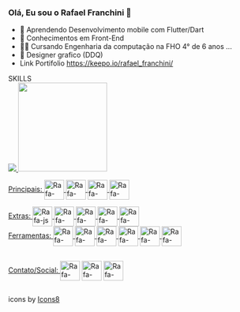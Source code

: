 ### Olá, Eu sou o Rafael Franchini 👋


- 🌱 Aprendendo Desenvolvimento mobile com Flutter/Dart
- 🌱 Conhecimentos em Front-End
- 👨‍🎓 Cursando Engenharia da computação na FHO 4° de 6 anos ...
- 🎴 Designer grafico (DDQ)
- Link Portifolio https://keepo.io/rafael_franchini/



<div>
  <div>
   SKILLS  
  <div>
          <a href="https://keepo.io/rafael_franchini/">
           <img src="https://github-readme-stats.vercel.app/api?username=Rafael-Franchini&show_icons=true&theme=codeSTACKr&include_all_commits=true&count_private=true"/>  
          <img height="180em"src="https://github-readme-stats.vercel.app/api/top-langs/?username=rafael-franchini&layout=compact&langs_count=16&theme=codeSTACKr"/>
          </div>
  </div>
  
  Principais:
  <img align="center" alt="Rafa-html" height="40px" width="40px" src="https://img.icons8.com/color/48/dart.png"> 
  <img align="center" alt="Rafa-html" height="40px" width="40px" src="https://img.icons8.com/color/48/flutter.png"> 
  <img align="center" alt="Rafa-html" height="40px" width="40px" src="https://img.icons8.com/color/48/java-coffee-cup-logo--v1.png"> 
  <img align="center" alt="Rafa-c++" height="40px" width="40px" src="https://img.icons8.com/external-tal-revivo-shadow-tal-revivo/344/external-cplusplus-a-general-purpose-descriptive-programming-computer-language-logo-shadow-tal-revivo.png"> 
  
  
  <div>
    Extras:
    <img align="center" alt="Rafa-js" height="40px" width="40px" src="https://img.icons8.com/color/344/javascript--v1.png">
    <img align="center" alt="Rafa-css" height="40px" width="40px" src="https://img.icons8.com/color/344/css3.png"> 
    <img align="center" alt="Rafa-html" height="40px" width="40px" src="https://img.icons8.com/color/344/html-5--v1.png"> 
    <img align="center" alt="Rafa-html" height="40px" width="40px" src="https://img.icons8.com/color/48/null/mysql-logo.png" />
    <img align="center" alt="Rafa-html" height="40px" width="40px" src="https://img.icons8.com/fluency/48/null/adobe-photoshop.png"/>
    
    
  </div>
  <div>
    Ferramentas:  
    <img align="center" alt="Rafa-html" height="40px" width="40px" src="https://img.icons8.com/color/48/null/office-365.png"/>
    <img align="center" alt="Rafa-html" height="40px" width="40px" src="https://img.icons8.com/color/48/null/visual-studio--v2.png"/>
    <img align="center" alt="Rafa-html" height="40px" width="40px" src="https://img.icons8.com/color/48/android-studio--v3.png"/>
    <img align="center" alt="Rafa-html" height="40px" width="40px" src="https://img.icons8.com/color/48/null/visual-studio-code-2019.png"/>
    <img align="center" alt="Rafa-html" height="40px" width="40px" src="https://img.icons8.com/color/48/null/linux--v1.png"/>
    <img align="center" alt="Rafa-html" height="40px" width="40px" src="https://img.icons8.com/color/48/null/windows-10.png"/>
 <div>
  

</div>

##

<div>
  Contato/Social:
  <a href="mailto:rflfranchini@gmail.com" target="_blank"><img align="center" alt="Rafa-html" height="40px" width="40px" src="https://img.icons8.com/color/48/gmail--v1.png"/></a>
  <a href="https://www.instagram.com/rafael_franchini/" target="_blank"><img align="center" alt="Rafa-html" height="40px" width="40px" src="https://img.icons8.com/fluency/48/instagram-new.png"/></a>
  <a href="https://www.linkedin.com/in/rafael-franchini-37b0a21a4/" target="_blank"><img align="center" alt="Rafa-html" height="40px" width="40px" src="https://img.icons8.com/fluency/48/linkedin.png"/></a>
</div>

##

<div>
  icons by <a href="https://icons8.com">Icons8</a>
</div>

